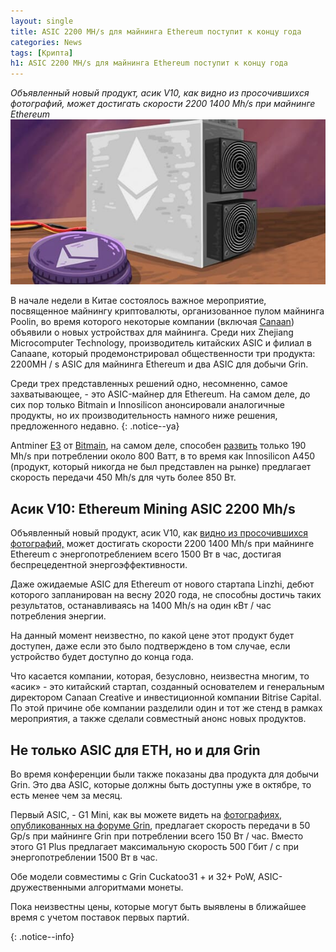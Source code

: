 ```yaml
---
layout: single
title: ASIC 2200 MH/s для майнинга Ethereum поступит к концу года
categories: News
tags: [Крипта]
h1: ASIC 2200 MH/s для майнинга Ethereum поступит к концу года
---
```

*Объявленный новый продукт, асик V10, как видно из просочившихся фотографий, может достигать скорости 2200 1400 Мh/s при майнинге Ethereum*
![ethereum](/assets/images/news/eth-asic.jpg)


<p>В начале недели в Китае состоялось важное мероприятие, посвященное майнингу криптовалюты, организованное пулом майнинга Poolin, во время которого некоторые компании (включая <a href="https://en.cryptonomist.ch/2019/09/27/canaan-new-bitcoin-asic-avalon-miner/" target="_blank">Canaan</a>) объявили о новых устройствах для майнинга. Среди них Zhejiang Microcomputer Technology, производитель китайских ASIC и филиал в Canaanе, который продемонстрировал общественности три продукта: 2200MH / s ASIC для майнинга Ethereum и два ASIC для добычи Grin.</p>

Среди трех представленных решений одно, несомненно, самое захватывающее, - это ASIC-майнер для Ethereum. На самом деле, до сих пор только Bitmain и Innosilicon анонсировали аналогичные продукты, но их производительность намного ниже решения, предложенного недавно.
{: .notice--ya}

<p>Antminer <a href="https://en.cryptonomist.ch/2019/06/15/mining-algorithms-proof-of-work/" target="_blank">E3</a> от <a href="https://en.cryptonomist.ch/2019/06/15/mining-algorithms-proof-of-work/" target="_blank">Bitmain</a>, на самом деле, способен <a href="https://en.cryptonomist.ch/2019/06/15/mining-algorithms-proof-of-work/" target="_blank">развить</a> только 190 Мh/s при потреблении около 800 Ватт, в то время как Innosilicon A450 (продукт, который никогда не был представлен на рынке) предлагает скорость передачи 450 Мh/s для чуть более 850 Вт.</p>

## Асик V10: Ethereum Mining ASIC 2200 Мh/s

<p>Объявленный новый продукт, асик V10, как <a href="https://www.grin-forum.org/t/first-grin-asic-ads-in-conference/6125" target="_blank">видно из просочившихся фотографий,</a> может достигать скорости 2200 1400 Мh/s  при майнинге Ethereum с энергопотреблением всего 1500 Вт в час, достигая беспрецедентной энергоэффективности.</p>

<p>Даже ожидаемые ASIC для Ethereum от нового стартапа Linzhi, дебют которого запланирован на весну 2020 года, не способны достичь таких результатов, останавливаясь на 1400 Мh/s на один кВт / час потребления энергии.</p>

<p>На данный момент неизвестно, по какой цене этот продукт будет доступен, даже если это было подтверждено в том случае, если устройство будет доступно до конца года.</p>


<p>Что касается компании, которая, безусловно, неизвестна многим, то «асик» - это китайский стартап, созданный основателем и генеральным директором Canaan Creative и инвестиционной компании Bitrise Capital. По этой причине обе компании разделили один и тот же стенд в рамках мероприятия, а также сделали совместный анонс новых продуктов.</p>

##  Не только ASIC для ETH, но и для Grin 

<p>Во время конференции были также показаны два продукта для добычи Grin. Это два ASIC, которые должны быть доступны уже в октябре, то есть менее чем за месяц.</p>

<p>Первый ASIC, - G1 Mini, как вы можете видеть на <a href="https://www.grin-forum.org/t/first-grin-asic-ads-in-conference/6125" target="_blank">фотографиях, опубликованных на форуме Grin</a>, предлагает скорость передачи в 50 Gp/s при майнинге Grin при потреблении всего 150 Вт / час. Вместо этого G1 Plus предлагает максимальную скорость 500 Гбит / с при энергопотреблении 1500 Вт в час.</p>


<p>Обе модели совместимы с Grin Cuckatoo31 + и 32+ PoW, ASIC-дружественными алгоритмами монеты.</p>

<p>Пока неизвестны цены, которые могут быть выявлены в ближайшее время с учетом поставок первых партий.</p>
{: .notice--info}






 